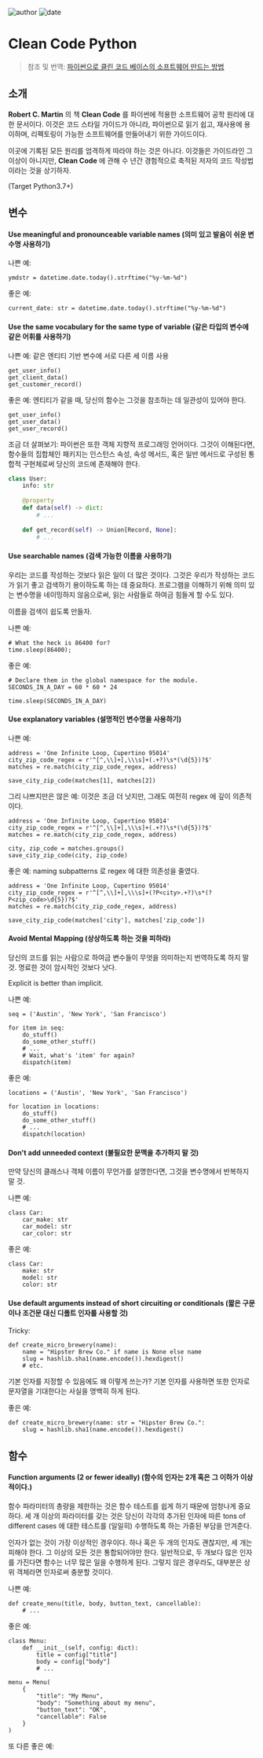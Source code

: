 
![author](https://img.shields.io/badge/author-daesungRa-lightgray.svg?style=flat-square)
![date](https://img.shields.io/badge/date-190720-lightgray.svg?style=flat-square)

# Clean Code Python

> 참조 및 번역: [파이썬으로 클린 코드 베이스의 소프트웨어 만드는 방법](https://github.com/zedr/clean-code-python#introduction)

## 소개

**Robert C. Martin** 의 책 **Clean Code** 를 파이썬에 적용한 소프트웨어 공학 원리에 대한 문서이다.
이것은 코드 스타일 가이드가 아니라, 파이썬으로 읽기 쉽고, 재사용에 용이하며, 리펙토링이 가능한 소프트웨어를 만들어내기 위한 가이드이다.

이곳에 기록된 모든 원리를 엄격하게 따라야 하는 것은 아니다. 이것들은 가이드라인 그 이상이 아니지만, **Clean Code** 에 관해 수 년간 경험적으로 축적된 저자의 
코드 작성법이라는 것을 상기하자.

(Target Python3.7+)

## 변수

#### Use meaningful and pronounceable variable names (의미 있고 발음이 쉬운 변수명 사용하기)

나쁜 예:
```text
ymdstr = datetime.date.today().strftime("%y-%m-%d")
```

좋은 예:
```text
current_date: str = datetime.date.today().strftime("%y-%m-%d")
```

#### Use the same vocabulary for the same type of variable (같은 타입의 변수에 같은 어휘를 사용하기)

나쁜 예: 같은 엔티티 기반 변수에 서로 다른 세 이름 사용
```text
get_user_info()
get_client_data()
get_customer_record()
```

좋은 예: 엔티티가 같을 때, 당신의 함수는 그것을 참조하는 데 일관성이 있어야 한다.
```text
get_user_info()
get_user_data()
get_user_record()
```

조금 더 살펴보기: 파이썬은 또한 객체 지향적 프로그래밍 언어이다. 그것이 이해된다면, 함수들의 집합체인 패키지는 인스턴스 속성, 속성 메서드, 혹은 일반 메서드로 구성된
통합적 구현체로써 당신의 코드에 존재해야 한다.
```python
class User:
    info: str
    
    @property
    def data(self) -> dict:
        # ...
    
    def get_record(self) -> Union[Record, None]:
        # ...
```

#### Use searchable names (검색 가능한 이름을 사용하기)

우리는 코드를 작성하는 것보다 읽은 일이 더 많은 것이다. 그것은 우리가 작성하는 코드가 읽기 좋고 검색하기 용이하도록 하는 데 중요하다.
프로그램을 이해하기 위해 의미 있는 변수명을 네이밍하지 않음으로써, 읽는 사람들로 하여금 힘들게 할 수도 있다.

이름을 검색이 쉽도록 만들자.

나쁜 예:
```text
# What the heck is 86400 for?
time.sleep(86400);
```

좋은 예:
```text
# Declare them in the global namespace for the module.
SECONDS_IN_A_DAY = 60 * 60 * 24

time.sleep(SECONDS_IN_A_DAY)
```

#### Use explanatory variables (설명적인 변수명을 사용하기)

나쁜 예:
```text
address = 'One Infinite Loop, Cupertino 95014'
city_zip_code_regex = r'^[^,\\]+[,\\\s]+(.+?)\s*(\d{5})?$'
matches = re.match(city_zip_code_regex, address)

save_city_zip_code(matches[1], matches[2])
```

그리 나쁘지만은 않은 예: 이것은 조금 더 낫지만, 그래도 여전히 regex 에 깊이 의존적이다.
```text
address = 'One Infinite Loop, Cupertino 95014'
city_zip_code_regex = r'^[^,\\]+[,\\\s]+(.+?)\s*(\d{5})?$'
matches = re.match(city_zip_code_regex, address)

city, zip_code = matches.groups()
save_city_zip_code(city, zip_code)
```

좋은 예: naming subpatterns 로 regex 에 대한 의존성을 줄였다.
```text
address = 'One Infinite Loop, Cupertino 95014'
city_zip_code_regex = r'^[^,\\]+[,\\\s]+(?P<city>.+?)\s*(?P<zip_code>\d{5})?$'
matches = re.match(city_zip_code_regex, address)

save_city_zip_code(matches['city'], matches['zip_code'])
```

#### Avoid Mental Mapping (상상하도록 하는 것을 피하라)

당신의 코드를 읽는 사람으로 하여금 변수들이 무엇을 의미하는지 번역하도록 하지 말 것. 명료한 것이 암시적인 것보다 낫다.

Explicit is better than implicit.

나쁜 예:
```text
seq = ('Austin', 'New York', 'San Francisco')

for item in seq:
    do_stuff()
    do_some_other_stuff()
    # ...
    # Wait, what's 'item' for again?
    dispatch(item)
```

좋은 예:
```text
locations = ('Austin', 'New York', 'San Francisco')

for location in locations:
    do_stuff()
    do_some_other_stuff()
    # ...
    dispatch(location)
```

#### Don't add unneeded context (불필요한 문맥을 추가하지 말 것)

만약 당신의 클래스나 객체 이름이 무언가를 설명한다면, 그것을 변수명에서 반복하지 말 것.

나쁜 예:
```text
class Car:
    car_make: str
    car_model: str
    car_color: str
```

좋은 예:
```text
class Car:
    make: str
    model: str
    color: str
```

#### Use default arguments instead of short circuiting or conditionals (짧은 구문이나 조건문 대신 디폴트 인자를 사용할 것)

Tricky:
```text
def create_micro_brewery(name):
    name = "Hipster Brew Co." if name is None else name
    slug = hashlib.sha1(name.encode()).hexdigest()
    # etc.
```

기본 인자를 지정할 수 있음에도 왜 이렇게 쓰는가? 기본 인자를 사용하면 또한 인자로 문자열을 기대한다는 사실을 명백히 하게 된다.

좋은 예:
```text
def create_micro_brewery(name: str = "Hipster Brew Co.":
    slug = hashlib.sha1(name.encode()).hexdigest()
```

## 함수

#### Function arguments (2 or fewer ideally) (함수의 인자는 2개 혹은 그 이하가 이상적이다.)

함수 파라미터의 총량을 제한하는 것은 함수 테스트를 쉽게 하기 때문에 엄청나게 중요하다.
세 개 이상의 파라미터를 갖는 것은 당신이 각각의 추가된 인자에 따른 tons of different cases 에 대한 테스트를 (일일히) 수행하도록 하는 가중된 부담을 안겨준다.

인자가 없는 것이 가장 이상적인 경우이다. 하나 혹은 두 개의 인자도 괜찮지만, 세 개는 피해야 한다.
그 이상의 모든 것은 통합되어야만 한다. 일반적으로, 두 개보다 많은 인자를 가진다면 함수는 너무 많은 일을 수행하게 된다.
그렇지 않은 경우라도, 대부분은 상위 객체라면 인자로써 충분할 것이다.

나쁜 예:
```text
def create_menu(title, body, button_text, cancellable):
    # ...
```

좋은 예:
```text
class Menu:
    def __init__(self, config: dict):
        title = config["title"]
        body = config["body"]
        # ...

menu = Menu(
    {
        "title": "My Menu",
        "body": "Something about my menu",
        "button_text": "OK",
        "cancellable": False
    }
)
```
 또 다른 좋은 예:
 ```text
 
 ```

